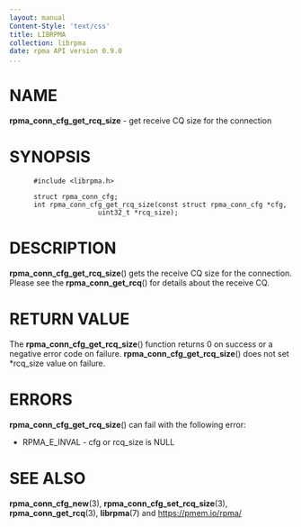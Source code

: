```yaml
---
layout: manual
Content-Style: 'text/css'
title: LIBRPMA
collection: librpma
date: rpma API version 0.9.0
...
```


[comment]: <> (SPDX-License-Identifier: BSD-3-Clause)
[comment]: <> (Copyright 2020, Intel Corporation)

NAME
====

**rpma\_conn\_cfg\_get\_rcq\_size** - get receive CQ size for the
connection

SYNOPSIS
========

          #include <librpma.h>

          struct rpma_conn_cfg;
          int rpma_conn_cfg_get_rcq_size(const struct rpma_conn_cfg *cfg,
                          uint32_t *rcq_size);

DESCRIPTION
===========

**rpma\_conn\_cfg\_get\_rcq\_size**() gets the receive CQ size for the
connection. Please see the **rpma\_conn\_get\_rcq**() for details about
the receive CQ.

RETURN VALUE
============

The **rpma\_conn\_cfg\_get\_rcq\_size**() function returns 0 on success
or a negative error code on failure.
**rpma\_conn\_cfg\_get\_rcq\_size**() does not set \*rcq\_size value on
failure.

ERRORS
======

**rpma\_conn\_cfg\_get\_rcq\_size**() can fail with the following error:

-   RPMA\_E\_INVAL - cfg or rcq\_size is NULL

SEE ALSO
========

**rpma\_conn\_cfg\_new**(3), **rpma\_conn\_cfg\_set\_rcq\_size**(3),
**rpma\_conn\_get\_rcq**(3), **librpma**(7) and https://pmem.io/rpma/
